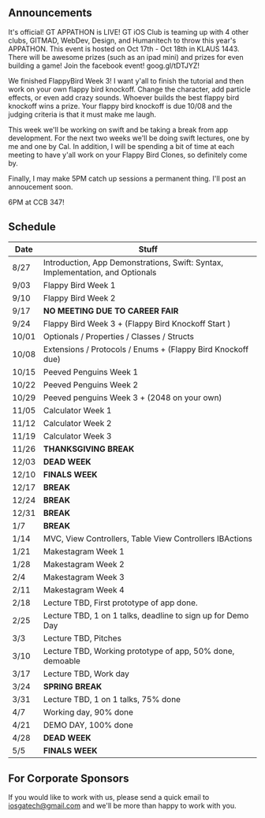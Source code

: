 ## Announcements
It's official! GT APPATHON is LIVE! GT iOS Club is teaming up with 4 other clubs, GITMAD, WebDev, Design, and Humanitech to throw this year's APPATHON. This event is hosted on Oct 17th - Oct 18th in KLAUS 1443. There will be awesome prizes (such as an ipad mini) and prizes for even building a game! Join the facebook event! goog.gl/tDTJYZ!

We finished FlappyBird Week 3! I want y'all to finish the tutorial and then work on your own flappy bird knockoff. Change the character, add particle effects, or even add crazy sounds. Whoever builds the best flappy bird knockoff wins a prize. Your flappy bird knockoff is due 10/08 and the judging criteria is that it must make me laugh. 

This week we'll be working on swift and be taking a break from app development. For the next two weeks we'll be doing swift lectures, one by me and one by Cal. In addition, I will be spending a bit of time at each meeting to have y'all work on your Flappy Bird Clones, so definitely come by.

Finally, I may make 5PM catch up sessions a permanent thing. I'll post an annoucement soon.

6PM at CCB 347!

## Schedule
Date   | Stuff
-------| -------------
8/27   | Introduction, App Demonstrations, Swift: Syntax, Implementation, and Optionals
9/03   | Flappy Bird Week 1
9/10   | Flappy Bird Week 2
9/17   | **NO MEETING DUE TO CAREER FAIR**
9/24   | Flappy Bird Week 3 + (Flappy Bird Knockoff Start )
10/01  | Optionals / Properties / Classes / Structs
10/08  | Extensions / Protocols / Enums + (Flappy Bird Knockoff due)
10/15  | Peeved Penguins Week 1
10/22  | Peeved Penguins Week 2
10/29  | Peeved penguins Week 3 + (2048 on your own)
11/05  | Calculator Week 1
11/12  | Calculator Week 2
11/19  | Calculator Week 3
11/26  | **THANKSGIVING BREAK**
12/03  | **DEAD WEEK**
12/10  | **FINALS WEEK**
12/17  | **BREAK**
12/24  | **BREAK**
12/31  | **BREAK**
1/7    | **BREAK**
1/14   | MVC, View Controllers, Table View Controllers IBActions
1/21   | Makestagram Week 1
1/28   | Makestagram Week 2
2/4    | Makestagram Week 3              
2/11   | Makestagram Week 4
2/18   | Lecture TBD, First prototype of app done.
2/25   | Lecture TBD, 1 on 1 talks, deadline to sign up for Demo Day
3/3    | Lecture TBD, Pitches
3/10   | Lecture TBD, Working prototype of app, 50% done, demoable
3/17   | Lecture TBD, Work day
3/24   | **SPRING BREAK**
3/31   | Lecture TBD, 1 on 1 talks, 75% done
4/7    | Working day, 90% done
4/21   | DEMO DAY, 100% done
4/28   | **DEAD WEEK**
5/5    | **FINALS WEEK**

## For Corporate Sponsors
If you would like to work with us, please send a quick email to iosgatech@gmail.com and we'll be more than happy to work with you.
